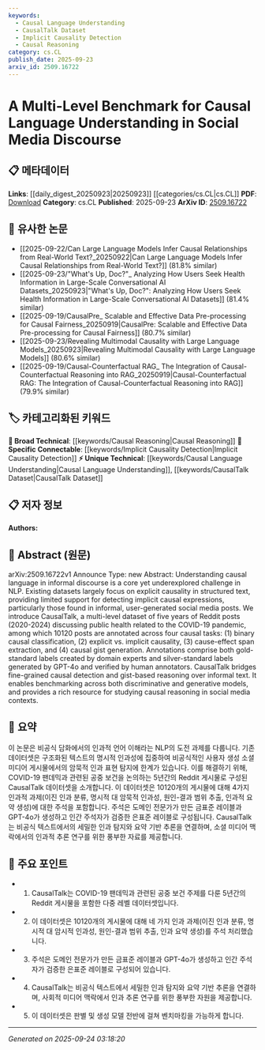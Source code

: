 ```yaml
---
keywords:
  - Causal Language Understanding
  - CausalTalk Dataset
  - Implicit Causality Detection
  - Causal Reasoning
category: cs.CL
publish_date: 2025-09-23
arxiv_id: 2509.16722
---
```


<!-- KEYWORD_LINKING_METADATA:
{
  "processed_timestamp": "2025-09-24T03:18:20.770252",
  "vocabulary_version": "1.0",
  "selected_keywords": [
    "Causal Language Understanding",
    "CausalTalk Dataset",
    "Implicit Causality Detection",
    "Causal Reasoning"
  ],
  "rejected_keywords": [],
  "similarity_scores": {
    "Causal Language Understanding": 0.8,
    "CausalTalk Dataset": 0.85,
    "Implicit Causality Detection": 0.78,
    "Causal Reasoning": 0.7
  },
  "extraction_method": "AI_prompt_based",
  "budget_applied": true,
  "candidates_json": {
    "candidates": [
      {
        "surface": "Causal Language Understanding",
        "canonical": "Causal Language Understanding",
        "aliases": [
          "Causal Language Processing",
          "Causal NLP"
        ],
        "category": "unique_technical",
        "rationale": "This represents a specific area of NLP focused on understanding causality, which is central to the paper's contribution.",
        "novelty_score": 0.75,
        "connectivity_score": 0.65,
        "specificity_score": 0.85,
        "link_intent_score": 0.8
      },
      {
        "surface": "CausalTalk",
        "canonical": "CausalTalk Dataset",
        "aliases": [
          "CausalTalk Corpus"
        ],
        "category": "unique_technical",
        "rationale": "A new dataset introduced in the paper, relevant for causal reasoning in social media contexts.",
        "novelty_score": 0.9,
        "connectivity_score": 0.6,
        "specificity_score": 0.9,
        "link_intent_score": 0.85
      },
      {
        "surface": "Implicit Causality",
        "canonical": "Implicit Causality Detection",
        "aliases": [
          "Implicit Causal Expressions"
        ],
        "category": "specific_connectable",
        "rationale": "This is a nuanced aspect of causal language understanding that is underexplored and central to the paper.",
        "novelty_score": 0.68,
        "connectivity_score": 0.75,
        "specificity_score": 0.8,
        "link_intent_score": 0.78
      },
      {
        "surface": "Causal Reasoning",
        "canonical": "Causal Reasoning",
        "aliases": [
          "Causal Inference"
        ],
        "category": "broad_technical",
        "rationale": "A fundamental concept in understanding causality across various domains, including NLP.",
        "novelty_score": 0.55,
        "connectivity_score": 0.8,
        "specificity_score": 0.7,
        "link_intent_score": 0.7
      }
    ],
    "ban_list_suggestions": [
      "informal discourse",
      "user-generated posts",
      "public health"
    ]
  },
  "decisions": [
    {
      "candidate_surface": "Causal Language Understanding",
      "resolved_canonical": "Causal Language Understanding",
      "decision": "linked",
      "scores": {
        "novelty": 0.75,
        "connectivity": 0.65,
        "specificity": 0.85,
        "link_intent": 0.8
      }
    },
    {
      "candidate_surface": "CausalTalk",
      "resolved_canonical": "CausalTalk Dataset",
      "decision": "linked",
      "scores": {
        "novelty": 0.9,
        "connectivity": 0.6,
        "specificity": 0.9,
        "link_intent": 0.85
      }
    },
    {
      "candidate_surface": "Implicit Causality",
      "resolved_canonical": "Implicit Causality Detection",
      "decision": "linked",
      "scores": {
        "novelty": 0.68,
        "connectivity": 0.75,
        "specificity": 0.8,
        "link_intent": 0.78
      }
    },
    {
      "candidate_surface": "Causal Reasoning",
      "resolved_canonical": "Causal Reasoning",
      "decision": "linked",
      "scores": {
        "novelty": 0.55,
        "connectivity": 0.8,
        "specificity": 0.7,
        "link_intent": 0.7
      }
    }
  ]
}
-->

# A Multi-Level Benchmark for Causal Language Understanding in Social Media Discourse

## 📋 메타데이터

**Links**: [[daily_digest_20250923|20250923]] [[categories/cs.CL|cs.CL]]
**PDF**: [Download](https://arxiv.org/pdf/2509.16722.pdf)
**Category**: cs.CL
**Published**: 2025-09-23
**ArXiv ID**: [2509.16722](https://arxiv.org/abs/2509.16722)

## 🔗 유사한 논문
- [[2025-09-22/Can Large Language Models Infer Causal Relationships from Real-World Text?_20250922|Can Large Language Models Infer Causal Relationships from Real-World Text?]] (81.8% similar)
- [[2025-09-23/"What's Up, Doc?"_ Analyzing How Users Seek Health Information in Large-Scale Conversational AI Datasets_20250923|"What's Up, Doc?": Analyzing How Users Seek Health Information in Large-Scale Conversational AI Datasets]] (81.4% similar)
- [[2025-09-19/CausalPre_ Scalable and Effective Data Pre-processing for Causal Fairness_20250919|CausalPre: Scalable and Effective Data Pre-processing for Causal Fairness]] (80.7% similar)
- [[2025-09-23/Revealing Multimodal Causality with Large Language Models_20250923|Revealing Multimodal Causality with Large Language Models]] (80.6% similar)
- [[2025-09-19/Causal-Counterfactual RAG_ The Integration of Causal-Counterfactual Reasoning into RAG_20250919|Causal-Counterfactual RAG: The Integration of Causal-Counterfactual Reasoning into RAG]] (79.9% similar)

## 🏷️ 카테고리화된 키워드
**🧠 Broad Technical**: [[keywords/Causal Reasoning|Causal Reasoning]]
**🔗 Specific Connectable**: [[keywords/Implicit Causality Detection|Implicit Causality Detection]]
**⚡ Unique Technical**: [[keywords/Causal Language Understanding|Causal Language Understanding]], [[keywords/CausalTalk Dataset|CausalTalk Dataset]]

## 📋 저자 정보

**Authors:** 

## 📄 Abstract (원문)

arXiv:2509.16722v1 Announce Type: new 
Abstract: Understanding causal language in informal discourse is a core yet underexplored challenge in NLP. Existing datasets largely focus on explicit causality in structured text, providing limited support for detecting implicit causal expressions, particularly those found in informal, user-generated social media posts. We introduce CausalTalk, a multi-level dataset of five years of Reddit posts (2020-2024) discussing public health related to the COVID-19 pandemic, among which 10120 posts are annotated across four causal tasks: (1) binary causal classification, (2) explicit vs. implicit causality, (3) cause-effect span extraction, and (4) causal gist generation. Annotations comprise both gold-standard labels created by domain experts and silver-standard labels generated by GPT-4o and verified by human annotators. CausalTalk bridges fine-grained causal detection and gist-based reasoning over informal text. It enables benchmarking across both discriminative and generative models, and provides a rich resource for studying causal reasoning in social media contexts.

## 📝 요약

이 논문은 비공식 담화에서의 인과적 언어 이해라는 NLP의 도전 과제를 다룹니다. 기존 데이터셋은 구조화된 텍스트의 명시적 인과성에 집중하여 비공식적인 사용자 생성 소셜 미디어 게시물에서의 암묵적 인과 표현 탐지에 한계가 있습니다. 이를 해결하기 위해, COVID-19 팬데믹과 관련된 공중 보건을 논의하는 5년간의 Reddit 게시물로 구성된 CausalTalk 데이터셋을 소개합니다. 이 데이터셋은 10120개의 게시물에 대해 4가지 인과적 과제(이진 인과 분류, 명시적 대 암묵적 인과성, 원인-결과 범위 추출, 인과적 요약 생성)에 대한 주석을 포함합니다. 주석은 도메인 전문가가 만든 금표준 레이블과 GPT-4o가 생성하고 인간 주석자가 검증한 은표준 레이블로 구성됩니다. CausalTalk는 비공식 텍스트에서의 세밀한 인과 탐지와 요약 기반 추론을 연결하며, 소셜 미디어 맥락에서의 인과적 추론 연구를 위한 풍부한 자료를 제공합니다.

## 🎯 주요 포인트

- 1. CausalTalk는 COVID-19 팬데믹과 관련된 공중 보건 주제를 다룬 5년간의 Reddit 게시물을 포함한 다중 레벨 데이터셋입니다.
- 2. 이 데이터셋은 10120개의 게시물에 대해 네 가지 인과 과제(이진 인과 분류, 명시적 대 암시적 인과성, 원인-결과 범위 추출, 인과 요약 생성)를 주석 처리했습니다.
- 3. 주석은 도메인 전문가가 만든 금표준 레이블과 GPT-4o가 생성하고 인간 주석자가 검증한 은표준 레이블로 구성되어 있습니다.
- 4. CausalTalk는 비공식 텍스트에서 세밀한 인과 탐지와 요약 기반 추론을 연결하며, 사회적 미디어 맥락에서 인과 추론 연구를 위한 풍부한 자원을 제공합니다.
- 5. 이 데이터셋은 판별 및 생성 모델 전반에 걸쳐 벤치마킹을 가능하게 합니다.


---

*Generated on 2025-09-24 03:18:20*